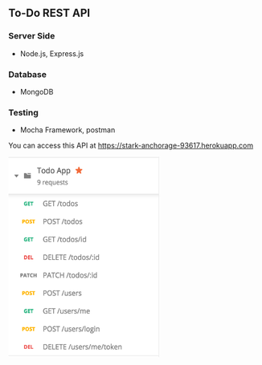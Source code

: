 ## To-Do REST API


### Server Side
- Node.js, Express.js

### Database
- MongoDB

### Testing
- Mocha Framework, postman

You can access this API at https://stark-anchorage-93617.herokuapp.com

<img src="images/routes from postman.png" width = 300, height = 400>
